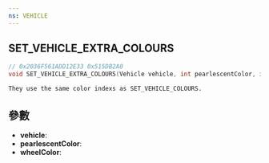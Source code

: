 ```yaml
---
ns: VEHICLE
---
```

## SET_VEHICLE_EXTRA_COLOURS

```c
// 0x2036F561ADD12E33 0x515DB2A0
void SET_VEHICLE_EXTRA_COLOURS(Vehicle vehicle, int pearlescentColor, int wheelColor);
```

```
They use the same color indexs as SET_VEHICLE_COLOURS.  
```

## 參數
* **vehicle**: 
* **pearlescentColor**: 
* **wheelColor**: 

